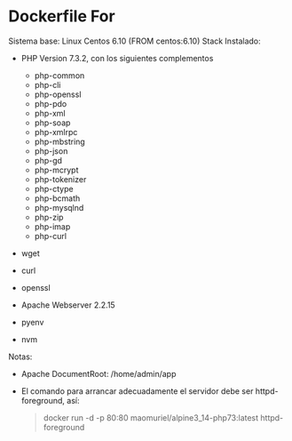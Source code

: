 # Dockerfile For

Sistema base: Linux Centos 6.10 (FROM centos:6.10)
Stack Instalado:

+ PHP Version 7.3.2, con los siguientes complementos
	
	- php-common
	- php-cli
	- php-openssl
	- php-pdo
	- php-xml
	- php-soap
	- php-xmlrpc
	- php-mbstring
	- php-json
	- php-gd
	- php-mcrypt
	- php-tokenizer
	- php-ctype
	- php-bcmath
	- php-mysqlnd
	- php-zip
 	- php-imap
 	- php-curl

+ wget
+ curl	
+ openssl
+ Apache Webserver 2.2.15
+ pyenv
+ nvm

Notas: 

- Apache DocumentRoot: /home/admin/app
- El comando para arrancar adecuadamente el servidor debe ser httpd-foreground, así:

	> docker run -d -p 80:80 maomuriel/alpine3_14-php73:latest httpd-foreground